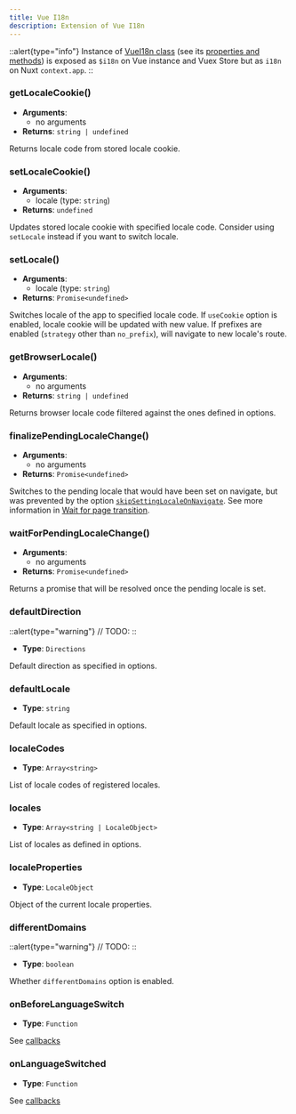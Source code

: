 ```yaml
---
title: Vue I18n
description: Extension of Vue I18n
---
```


::alert{type="info"}
Instance of [VueI18n class](http://kazupon.github.io/vue-i18n/api/#vuei18n-class) (see its [properties and methods](http://kazupon.github.io/vue-i18n/api/#properties)) is exposed as `$i18n` on Vue instance and Vuex Store but as `i18n` on Nuxt `context.app`.
::

### getLocaleCookie()

- **Arguments**:
  - no arguments
- **Returns**: `string | undefined`

Returns locale code from stored locale cookie.

### setLocaleCookie()

- **Arguments**:
  - locale (type: `string`)
- **Returns**: `undefined`

Updates stored locale cookie with specified locale code. Consider using `setLocale` instead if you want to switch locale.

### setLocale()

- **Arguments**:
  - locale (type: `string`)
- **Returns**: `Promise<undefined>`

Switches locale of the app to specified locale code. If `useCookie` option is enabled, locale cookie will be updated with new value. If prefixes are enabled (`strategy` other than `no_prefix`), will navigate to new locale's route.

### getBrowserLocale()

- **Arguments**:
  - no arguments
- **Returns**: `string | undefined`

Returns browser locale code filtered against the ones defined in options.

### finalizePendingLocaleChange()

- **Arguments**:
  - no arguments
- **Returns**: `Promise<undefined>`

Switches to the pending locale that would have been set on navigate, but was prevented by the option [`skipSettingLocaleOnNavigate`](./options-reference#skipsettinglocaleonnavigate). See more information in [Wait for page transition](./lang-switcher#wait-for-page-transition).

### waitForPendingLocaleChange()

- **Arguments**:
  - no arguments
- **Returns**: `Promise<undefined>`

Returns a promise that will be resolved once the pending locale is set.

### defaultDirection

::alert{type="warning"}
// TODO:
::

- **Type**: `Directions`

Default direction as specified in options.

### defaultLocale

- **Type**: `string`

Default locale as specified in options.

### localeCodes

- **Type**: `Array<string>`

List of locale codes of registered locales.

### locales

- **Type**: `Array<string | LocaleObject>`

List of locales as defined in options.

### localeProperties

- **Type**: `LocaleObject`

Object of the current locale properties.

### differentDomains

::alert{type="warning"}
// TODO:
::

- **Type**: `boolean`

Whether `differentDomains` option is enabled.

### onBeforeLanguageSwitch

- **Type**: `Function`

See [callbacks](../callbacks)

### onLanguageSwitched

- **Type**: `Function`

See [callbacks](../callbacks)
